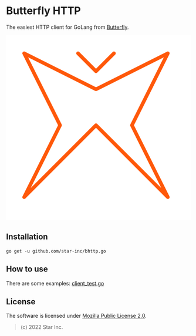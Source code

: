 # Butterfly HTTP

The easiest HTTP client for GoLang from [Butterfly](https://github.com/star-inc/butterfly).

![logo](logo.svg)

## Installation

```shell
go get -u github.com/star-inc/bhttp.go
```

## How to use

There are some examples: [client_test.go](tests/client_test.go)

## License

The software is licensed under [Mozilla Public License 2.0](LICENSE).

> (c) 2022 Star Inc.
